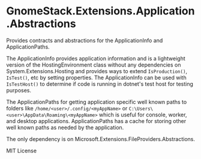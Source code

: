 # GnomeStack.Extensions.Application.Abstractions

Provides contracts and abstractions for the ApplicationInfo and ApplicationPaths.

The ApplicationInfo provides application information and is a lightweight version of
the HostingEnvironment class without any dependencies on System.Extensions.Hosting and
provides ways to extend `IsProduction()`, `IsTest()`, etc by setting properties.  The ApplicationInfo
can be used with `IsTestHost()` to determine if code is running in dotnet's test host for
testing purposes.

The ApplicationPaths for getting application specific well known paths to folders like
`/home/<user>/.config/<myAppName>` or `C:\Users\<user>\AppData\Roaming\<myAppName>` which 
is useful for console, worker, and desktop applications.  ApplicationPaths has a cache
for storing other well known paths as needed by the application.

The only dependency is on Microsoft.Extensions.FileProviders.Abstractions.

MIT License

